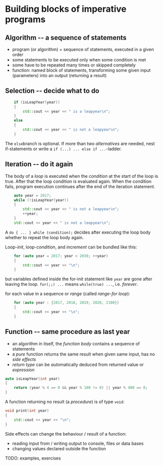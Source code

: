 # Building blocks of imperative programs
## Algorithm -- a sequence of statements

* program (or algorithm) = sequence of statements, executed in a given order
* some statements to be executed only when some condition is met
* some have to be repeated many times or skipped completely
* function: named block of statements, transforming some given input (parameters) into an output (returning a result)

## Selection -- decide what to do

```cpp
	if (isLeapYear(year))
	{
		std::cout << year << " is a leapyear\n";
	}
	else
	{
		std::cout << year << " is not a leapyear\n";
	}
```
The `else`branch is optional.
If more than two *alternatives* are needed, nest if-statements or write a `if (...) ... else if ...`-ladder.

## Iteration -- do it again
The body of a *loop* is executed when the *condition* at the start of the loop is true.
After that the loop condition is evaluated again. 
When the condition fails, program execution continues after the end of the iteration statement.
```cpp
	auto year = 2017;
	while (!isLeapYear(year))
	{
		std::cout << year << " is not a leapyear\n";
		++year;
	}
	std::cout << year << " is not a leapyear\n";
```
A `do { ... } while (condition);` decides after executing the loop body whether to repeat the loop body again.

Loop-*init*, loop-*condition*, and *increment* can be bundled like this:
```cpp
	for (auto year = 2017; year < 2030; ++year)
	{
		std::cout << year << "\n";
	}
```
but variables defined inside the for-init statement  like `year` are gone after leaving the loop.
`for(;;) ...` means `while(true) ...`, i.e. *forever*.

for each value in a sequence or *range* (called *range-for loop*):
```cpp
	for (auto year : {2017, 2018, 2019, 2020, 2100})
	{
		std::cout << year << "\n";
	}
```

## Function -- same procedure as last year

* an algorithm in itself, the *function body* contains a sequence of statements
* a *pure* function returns the same result when given same input, has no *side effects*
* *return type* can be *auto*matically deduced from returned value or  *expression*

```cpp
auto isLeapYear(int year)
{
	return (year % 4 == 0 && year % 100 != 0) || year % 400 == 0;
}
```

A function returning no result (a *procedure*) is of type `void`:

```cpp
void print(int year)
{
	std::cout << year << "\n";
}
```
Side effects can change the behaviour / result of a function:
* reading input from / writing output to console, files or data bases
* changing values declared outside the function

TODO: examples, exercises
